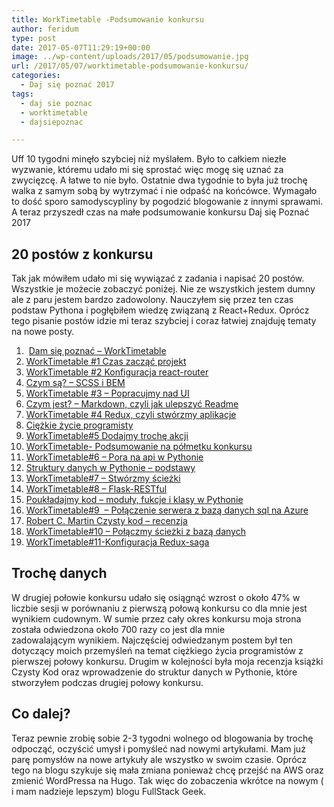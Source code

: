 ```yaml
---
title: WorkTimetable -Podsumowanie konkursu
author: feridum
type: post
date: 2017-05-07T11:29:19+00:00
image: ../wp-content/uploads/2017/05/podsumowanie.jpg
url: /2017/05/07/worktimetable-podsumowanie-konkursu/
categories:
  - Daj się poznać 2017
tags:
  - daj sie poznac
  - worktimetable
  - dajsiepoznac

---
```

Uff 10 tygodni minęło szybciej niż myślałem. Było to całkiem niezłe wyzwanie, któremu udało mi się sprostać więc mogę się uznać za zwycięzcę. A łatwe to nie było. Ostatnie dwa tygodnie to była już trochę walka z samym sobą by wytrzymać i nie odpaść na końcówce. Wymagało to dość sporo samodyscypliny by pogodzić blogowanie z innymi sprawami. A teraz przyszedł czas na małe podsumowanie konkursu Daj się Poznać 2017

## 20 postów z konkursu

Tak jak mówiłem udało mi się wywiązać z zadania i napisać 20 postów. Wszystkie je możecie zobaczyć poniżej. Nie ze wszystkich jestem dumny ale z paru jestem bardzo zadowolony. Nauczyłem się przez ten czas podstaw Pythona i pogłębiłem wiedzę związaną z React+Redux. Oprócz tego pisanie postów idzie mi teraz szybciej i coraz łatwiej znajduję tematy na nowe posty.

  1.  [Dam się poznać &#8211; WorkTimetable][1]
  2. [WorkTimetable #1 Czas zacząć projekt][2]
  3. [WorkTimetable #2 Konfiguracja react-router][3]
  4. [Czym są? &#8211; SCSS i BEM][4]
  5. [WorkTimetable #3 &#8211; Popracujmy nad UI][5]
  6. [Czym jest? &#8211; Markdown, czyli jak ulepszyć Readme][6]
  7. [WorkTimetable #4 Redux, czyli stwórzmy aplikacje][7]
  8. [Ciężkie życie programisty][8]
  9. [WorkTimetable#5 Dodajmy trochę akcji][9]
 10. [WorkTimetable- Podsumowanie na półmetku konkursu][10]
 11. [WorkTimetable#6 &#8211; Pora na api w Pythonie][11]
 12. [Struktury danych w Pythonie &#8211; podstawy][12]
 13. [WorkTimetable#7 &#8211; Stwórzmy ścieżki][13]
 14. [WorkTimetable#8 &#8211; Flask-RESTful][14]
 15. [Poukładajmy kod &#8211; moduły, fukcje i klasy w Pythonie][15]
 16. [WorkTimetable#9  &#8211; Połączenie serwera z bazą danych sql na Azure][16]
 17. [Robert C. Martin Czysty kod &#8211; recenzja][17]
 18. [WorkTimetable#10 &#8211; Połączmy ścieżki z bazą danych][18]
 19. [WorkTimetable#11-Konfiguracja Redux-saga][19]

## Trochę danych

W drugiej połowie konkursu udało się osiągnąć wzrost o około 47% w liczbie sesji w porównaniu z pierwszą połową konkursu co dla mnie jest wynikiem cudownym. W sumie przez cały okres konkursu moja strona została odwiedzona około 700 razy co jest dla mnie zadowalającym wynikiem. Najczęściej odwiedzanym postem był ten dotyczący moich przemyśleń na temat ciężkiego życia programistów z pierwszej połowy konkursu. Drugim w kolejności była moja recenzja książki Czysty Kod oraz wprowadzenie do struktur danych w Pythonie, które stworzyłem podczas drugiej połowy konkursu.

## Co dalej?

Teraz pewnie zrobię sobie 2-3 tygodni wolnego od blogowania by trochę odpocząć, oczyścić umysł i pomyśleć nad nowymi artykułami. Mam już parę pomysłów na nowe artykuły ale wszystko w swoim czasie. Oprócz tego na blogu szykuje się mała zmiana ponieważ chcę przejść na AWS oraz zmienić WordPressa na Hugo. Tak więc do zobaczenia wkrótce na nowym ( i mam nadzieje lepszym) blogu FullStack Geek.

 [1]: http://fsgeek.pl/2017/03/01/dam-sie-poznac-worktimetable/
 [2]: http://fsgeek.pl/2017/03/04/worktimetable-czas-zaczac-projekt/
 [3]: http://fsgeek.pl/2017/03/08/worktimetable-konfiguracja-react-router/
 [4]: http://fsgeek.pl/2017/03/10/czym-sa-scss-bem/
 [5]: http://fsgeek.pl/2017/03/14/worktimetable-popracujmy-nad-ui/
 [6]: http://fsgeek.pl/2017/03/17/czym-jest-markdown-czyli-ulepszmy-readme/
 [7]: http://fsgeek.pl/2017/03/21/worktimetable-redux/
 [8]: http://fsgeek.pl/2017/03/23/ciezkie-zycie-programisty/
 [9]: http://fsgeek.pl/2017/03/28/dodajmy-troche-akcji/
 [10]: https://fsgeek.pl/2017/04/01/worktimetable-podsumowanie-na-polmetku-konkursu/
 [11]: https://fsgeek.pl/2017/04/04/worktimetable-pora-na-api-w-pythonie/
 [12]: https://fsgeek.pl/2017/04/07/struktury-danych-pythonie-podstawy/
 [13]: https://fsgeek.pl/2017/04/11/worktimetable7-stworzmy-sciezki/
 [14]: https://fsgeek.pl/2017/04/13/worktimetable-flask-restful/
 [15]: https://fsgeek.pl/2017/04/18/moduly-klasy-funkcje-w-pythonie/
 [16]: https://fsgeek.pl/2017/04/20/worktimetable-polaczenie-serwera-z-baza-danych-sql-na-azure/
 [17]: https://fsgeek.pl/2017/04/25/robert-c-martin-czysty-kod-recenzja/
 [18]: https://fsgeek.pl/2017/04/29/worktimetable10-sciezki-z-baza-danych/
 [19]: https://fsgeek.pl/2017/05/02/worktimetable-konfiguracja-redux-saga/